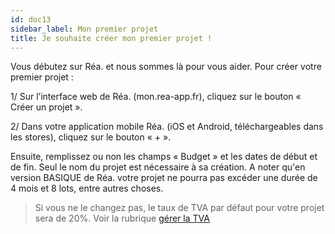 ```yaml
---
id: doc13
sidebar_label: Mon premier projet
title: Je souhaite créer mon premier projet !
---
```



Vous débutez sur Réa. et nous sommes là pour vous aider. Pour créer votre premier projet :

1/ Sur l’interface web de Réa. (mon.rea-app.fr), cliquez sur le bouton « Créer un projet ».

2/ Dans votre application mobile Réa. (iOS et Android, téléchargeables dans les stores), cliquez sur le bouton « + ».

Ensuite, remplissez ou non les champs « Budget » et les dates de début et de fin. Seul le nom du projet est nécessaire à sa création. A noter qu'en version BASIQUE de Réa. votre projet ne pourra pas excéder une durée de 4 mois et 8 lots, entre autres choses.

> Si vous ne le changez pas, le taux de TVA par défaut pour votre projet sera de 20%. Voir la rubrique [gérer la TVA](doc14.md)